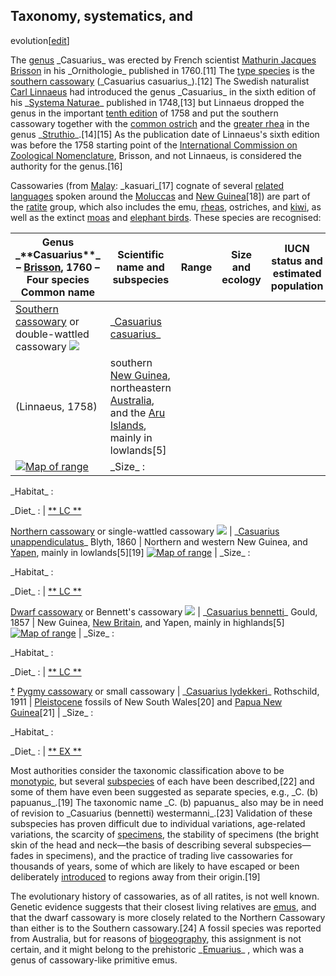 ## Taxonomy, systematics, and
evolution[[edit](/w/index.php?title=Cassowary&action=edit&section=1 "Edit
section: Taxonomy, systematics, and evolution")]

The [genus](/wiki/Genus "Genus") \_Casuarius\_ was erected by French scientist
[Mathurin Jacques Brisson](/wiki/Mathurin\_Jacques\_Brisson "Mathurin Jacques
Brisson") in his \_Ornithologie\_ published in 1760.[11] The [type
species](/wiki/Type\_species "Type species") is the [southern
cassowary](/wiki/Southern\_cassowary "Southern cassowary") (\_Casuarius
casuarius\_).[12] The Swedish naturalist [Carl Linnaeus](/wiki/Carl\_Linnaeus
"Carl Linnaeus") had introduced the genus \_Casuarius\_ in the sixth edition of
his \_[Systema Naturae](/wiki/Systema\_Naturae "Systema Naturae")\_ published in
1748,[13] but Linnaeus dropped the genus in the important [tenth
edition](/wiki/10th\_edition\_of\_Systema\_Naturae "10th edition of Systema
Naturae") of 1758 and put the southern cassowary together with the [common
ostrich](/wiki/Common\_ostrich "Common ostrich") and the [greater
rhea](/wiki/Greater\_rhea "Greater rhea") in the genus
\_[Struthio](/wiki/Ostrich#Taxonomic\_history "Ostrich")\_.[14][15] As the
publication date of Linnaeus's sixth edition was before the 1758 starting
point of the [International Commission on Zoological
Nomenclature](/wiki/International\_Commission\_on\_Zoological\_Nomenclature
"International Commission on Zoological Nomenclature"), Brisson, and not
Linnaeus, is considered the authority for the genus.[16]

Cassowaries (from [Malay](/wiki/Malay\_language "Malay language"):
\_kasuari\_[17] cognate of several [related
languages](/wiki/Central%E2%80%93Eastern\_Malayo-Polynesian\_languages
"Central–Eastern Malayo-Polynesian languages") spoken around the
[Moluccas](/wiki/Moluccas "Moluccas") and [New Guinea](/wiki/New\_Guinea "New
Guinea")[18]) are part of the [ratite](/wiki/Ratite "Ratite") group, which
also includes the emu, [rheas](/wiki/Rhea\_\(bird\) "Rhea \(bird\)"),
ostriches, and [kiwi](/wiki/Kiwi\_\(bird\) "Kiwi \(bird\)"), as well as the
extinct [moas](/wiki/Moa "Moa") and [elephant birds](/wiki/Elephant\_bird
"Elephant bird"). These species are recognised:

Genus \_\*\*Casuarius\*\*\_ – [Brisson](/wiki/Mathurin\_Jacques\_Brisson "Mathurin Jacques Brisson"), 1760 – Four species Common name | Scientific name and subspecies | Range | Size and ecology | IUCN status and estimated population 
---|---|---|---|--- 
[Southern cassowary](/wiki/Southern\_cassowary "Southern cassowary") or double-wattled cassowary [![](//upload.wikimedia.org/wikipedia/commons/thumb/1/1f/Casuaris\_casuaris\_2008-11-02\_329.JPG/180px-Casuaris\_casuaris\_2008-11-02\_329.JPG)](/wiki/File:Casuaris\_casuaris\_2008-11-02\_329.JPG) | \_[Casuarius casuarius](/wiki/Casuarius\_casuarius "Casuarius casuarius")\_ 
(Linnaeus, 1758) | southern [New Guinea](/wiki/New\_Guinea "New Guinea"), northeastern [Australia](/wiki/Australia "Australia"), and the [Aru Islands](/wiki/Aru\_Islands\_Regency "Aru Islands Regency"), mainly in lowlands[5] 
[![Map of range](//upload.wikimedia.org/wikipedia/commons/thumb/8/88/Casuarius\_distribution\_map.png/180px-Casuarius\_distribution\_map.png)](/wiki/File:Casuarius\_distribution\_map.png) | \_Size\_ : 
 
\_Habitat\_ : 
 
\_Diet\_ : | [\*\* LC \*\*](/wiki/Least-concern\_species "Least-concern species") 
 
[Northern cassowary](/wiki/Northern\_cassowary "Northern cassowary") or single-wattled cassowary [![](//upload.wikimedia.org/wikipedia/commons/thumb/f/f1/Casuarius\_unappendiculatus\_-Northern\_Cassowary\_-oblique\_front.jpg/180px-Casuarius\_unappendiculatus\_-Northern\_Cassowary\_-oblique\_front.jpg)](/wiki/File:Casuarius\_unappendiculatus\_-Northern\_Cassowary\_-oblique\_front.jpg) | \_[Casuarius unappendiculatus](/wiki/Casuarius\_unappendiculatus "Casuarius unappendiculatus")\_ 
Blyth, 1860 | Northern and western New Guinea, and [Yapen](/wiki/Yapen\_Island "Yapen Island"), mainly in lowlands[5][19] 
[![Map of range](//upload.wikimedia.org/wikipedia/commons/thumb/a/a8/Casuarius\_unappendiculatus\_distribution\_map.png/180px-Casuarius\_unappendiculatus\_distribution\_map.png)](/wiki/File:Casuarius\_unappendiculatus\_distribution\_map.png) | \_Size\_ : 
 
\_Habitat\_ : 
 
\_Diet\_ : | [\*\* LC \*\*](/wiki/Least-concern\_species "Least-concern species") 
 
[Dwarf cassowary](/wiki/Dwarf\_cassowary "Dwarf cassowary") or Bennett's cassowary [![](//upload.wikimedia.org/wikipedia/commons/thumb/6/6a/Casuarius\_bennetti\_Drwarf\_Cassowary\_Papua\_New\_Guinea\_by\_Nick\_Hobgood.jpg/180px-Casuarius\_bennetti\_Drwarf\_Cassowary\_Papua\_New\_Guinea\_by\_Nick\_Hobgood.jpg)](/wiki/File:Casuarius\_bennetti\_Drwarf\_Cassowary\_Papua\_New\_Guinea\_by\_Nick\_Hobgood.jpg) | \_[Casuarius bennetti](/wiki/Casuarius\_bennetti "Casuarius bennetti")\_ 
Gould, 1857 | New Guinea, [New Britain](/wiki/New\_Britain "New Britain"), and Yapen, mainly in highlands[5] 
[![Map of range](//upload.wikimedia.org/wikipedia/commons/thumb/8/8b/Casuarius\_bennetti\_distribution\_map.png/180px-Casuarius\_bennetti\_distribution\_map.png)](/wiki/File:Casuarius\_bennetti\_distribution\_map.png) | \_Size\_ : 
 
\_Habitat\_ : 
 
\_Diet\_ : | [\*\* LC \*\*](/wiki/Least-concern\_species "Least-concern species") 
 
[†](/wiki/Extinction "Extinction") [Pygmy cassowary](/wiki/Pygmy\_cassowary
"Pygmy cassowary") or small cassowary 
| \_[Casuarius lydekkeri](/wiki/Casuarius\_lydekkeri "Casuarius lydekkeri")\_ 
Rothschild, 1911 | [Pleistocene](/wiki/Pleistocene "Pleistocene") fossils of New South Wales[20] and [Papua New Guinea](/wiki/Papua\_New\_Guinea "Papua New Guinea")[21] | \_Size\_ : 
 
\_Habitat\_ : 
 
\_Diet\_ : | [\*\* EX \*\*](/wiki/Extinction "Extinction") 
 
 
 
Most authorities consider the taxonomic classification above to be
[monotypic](/wiki/Monotypic "Monotypic"), but several
[subspecies](/wiki/Subspecies "Subspecies") of each have been described,[22]
and some of them have even been suggested as separate species, e.g., \_C. (b)
papuanus\_.[19] The taxonomic name \_C. (b) papuanus\_ also may be in need of
revision to \_Casuarius (bennetti) westermanni\_.[23] Validation of these
subspecies has proven difficult due to individual variations, age-related
variations, the scarcity of [specimens](/wiki/Biological\_specimen "Biological
specimen"), the stability of specimens (the bright skin of the head and
neck—the basis of describing several subspecies—fades in specimens), and the
practice of trading live cassowaries for thousands of years, some of which are
likely to have escaped or been deliberately
[introduced](/wiki/Introduced\_species "Introduced species") to regions away
from their origin.[19]

The evolutionary history of cassowaries, as of all ratites, is not well known.
Genetic evidence suggests that their closest living relatives are
[emus](/wiki/Emu "Emu"), and that the dwarf cassowary is more closely related
to the Northern Cassowary than either is to the Southern cassowary.[24] A
fossil species was reported from Australia, but for reasons of
[biogeography](/wiki/Biogeography "Biogeography"), this assignment is not
certain, and it might belong to the prehistoric \_[Emuarius](/wiki/Emuarius
"Emuarius")\_ , which was a genus of cassowary-like primitive emus.
